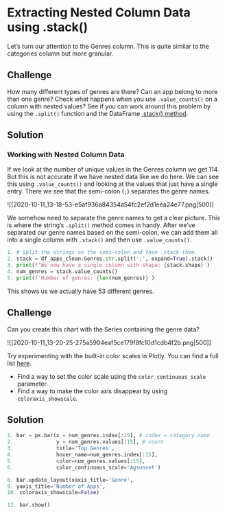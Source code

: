 # Extracting Nested Column Data using .stack()

Let’s turn our attention to the Genres column. This is quite similar to the categories column but more granular.

## Challenge

How many different types of genres are there? Can an app belong to more than one genre? Check what happens when you use `.value_counts()` on a column with nested values? See if you can work around this problem by using the `.split()` function and the DataFrame [.stack() method](https://pandas.pydata.org/pandas-docs/stable/reference/api/pandas.DataFrame.stack.html).

## Solution

### Working with Nested Column Data

If we look at the number of unique values in the Genres column we get 114. But this is not accurate if we have nested data like we do here. We can see this using `.value_counts()` and looking at the values that just have a single entry. There we see that the semi-colon (`;`) separates the genre names.

![[2020-10-11_13-18-53-e5af936a84354a54fc2ef2d1eea24e77.png|500]]

We somehow need to separate the genre names to get a clear picture. This is where the string’s `.split()` method comes in handy. After we’ve separated our genre names based on the semi-colon, we can add them all into a single column with `.stack()` and then use `.value_counts()`.

```python
1. # Split the strings on the semi-colon and then .stack them.
2. stack = df_apps_clean.Genres.str.split(';', expand=True).stack()
3. print(f'We now have a single column with shape: {stack.shape}')
4. num_genres = stack.value_counts()
5. print(f'Number of genres: {len(num_genres)}')
```

This shows us we actually have 53 different genres.

## Challenge

Can you create this chart with the Series containing the genre data?

![[2020-10-11_13-20-25-275a5904eaf5ce179f8fc10d1cdb4f2b.png|500]]

Try experimenting with the built-in color scales in Plotly. You can find a full list [here](https://plotly.com/python/builtin-colorscales/).

- Find a way to set the color scale using the `color_continuous_scale` parameter.
- Find a way to make the color axis disappear by using `coloraxis_showscale`.

## Solution

```python
1. bar = px.bar(x = num_genres.index[:15], # index = category name
2.              y = num_genres.values[:15], # count
3.              title='Top Genres',
4.              hover_name=num_genres.index[:15],
5.              color=num_genres.values[:15],
6.              color_continuous_scale='Agsunset')

8. bar.update_layout(xaxis_title='Genre',
9. yaxis_title='Number of Apps',
10. coloraxis_showscale=False)

12. bar.show()
```